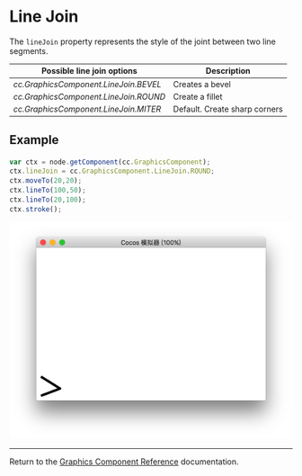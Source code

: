 # Line Join

The `lineJoin` property represents the style of the joint between two line segments.

| Possible line join options | Description |
| -------------- | ----------- |
| *cc.GraphicsComponent.LineJoin.BEVEL* | Creates a bevel |
| *cc.GraphicsComponent.LineJoin.ROUND* | Create a fillet |
| *cc.GraphicsComponent.LineJoin.MITER* | Default. Create sharp corners |

## Example

```javascript
var ctx = node.getComponent(cc.GraphicsComponent);
ctx.lineJoin = cc.GraphicsComponent.LineJoin.ROUND;
ctx.moveTo(20,20);
ctx.lineTo(100,50);
ctx.lineTo(20,100);
ctx.stroke();
```

<a href="lineJoin.png"><img src="lineJoin.png"></a>

<hr>

Return to the [Graphics Component Reference](../graphics.md) documentation.
